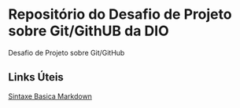 # Repositório do Desafio de Projeto sobre Git/GithUB da DIO
Desafio de Projeto sobre Git/GitHub

## Links Úteis
[Sintaxe Basica Markdown](https://www.markdownguide.org/basic-syntax/)

